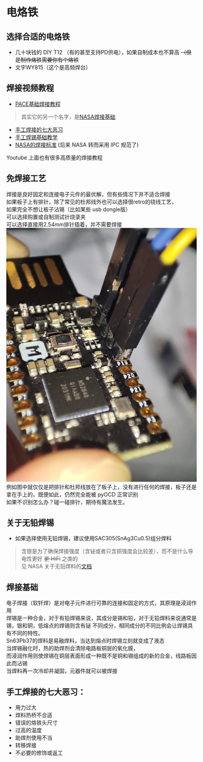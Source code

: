 # 电烙铁
## 选择合适的电烙铁
+ 几十块钱的 DIY T12 （有的甚至支持PD供电），如果自制成本也不算高 ~~（但是制作烙铁需要你有个烙铁~~
+ 文宇WY815（这个是高频焊台）

## 焊接视频教程
+ [PACE基础焊接教程](https://www.bilibili.com/video/BV1at4y1k7EY)
> 其实它的另一个名字，是[NASA焊接基础](http://www.sal.wisc.edu/docs/Soldering%20Basics.pdf)

+ [手工焊接的七大恶习](https://www.bilibili.com/video/BV11Z4y1g7Lc)  
+ [手工焊锡基础教学](https://www.bilibili.com/video/BV1Dv411r7u5?p=1)
+ [NASA的焊接标准](https://workmanship.nasa.gov/lib/insp/2%20books/frameset.html)  (后来 NASA 转而采用 IPC 规范了)  

Youtube 上面也有很多高质量的焊接教程

## 免焊接工艺
焊接是良好固定和连接电子元件的最优解，但有些情况下并不适合焊接  
如果板子上有排针，除了常见的杜邦线外也可以选择很retro的绕线工艺，  
如果完全不想让板子沾锡（比如某些 usb dongle版）  
可以选择购置或自制测试针烧录夹  
可以选择直接用2.54mm排针插着，并不需要焊接  
![是的，这样也能被识别](./images/magic.jpg)  
例如图中就仅仅是把排针和杜邦线放在了板子上，没有进行任何的焊接，板子还是拿在手上的，既便如此，仍然完全能被 pyOCD 正常识别  
如果不识别怎么办？碰一碰排针，期待有魔法发生。  


## 关于无铅焊锡
+ 如果选择使用无铅焊锡，建议使用SAC305(SnAg3Cu0.5)组分焊料
> 含银是为了确保焊接强度（含铋或者只含铜强度会比较差），而不是什么导电性更好 ~~更 HiFi~~ 之类的  
> 见 NASA 关于无铅焊料的[文档](https://nepp.nasa.gov/files/10981/NASA%20Lead-Free%20Solder%20BOK%20Appendices%20May%202005%20(2).pdf)

## 焊接基础
电子焊接（软钎焊）是对电子元件进行可靠的连接和固定的方式，其原理是浸润作用  
焊锡是一种合金，对于有铅焊锡来说，其成分是锡和铅，对于无铅焊料来说通常是锡，银和铜，低熔点的焊锡则含有铋
不同成分，相同成分的不同比例会让焊锡具有不同的特性。      
Sn63Pb37的焊料是易融焊料，当达到熔点时焊锡立刻就变成了液态  
当焊锡融化时，热的助焊剂会清除电路板铜层的氧化膜，  
而浸润作用则使焊锡在铜层表面形成一种既不是铜和锡组成的新的合金，线路板因此而沾锡  
当焊料再一次冷却并凝固，元器件就可以被焊接

## 手工焊接的七大恶习：
+ 用力过大
+ 焊料热桥不合适
+ 错误的烙铁头尺寸
+ 过高的温度
+ 助焊剂使用不当
+ 转移焊接
+ 不必要的修饰或返工